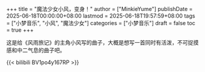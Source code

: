 +++
title = "魔法少女小风，变身！"
author = ["MinkieYume"]
publishDate = 2025-06-18T00:00:00+08:00
lastmod = 2025-06-18T19:57:59+08:00
tags = ["小梦音乐", "小风", "魔法少女"]
categories = ["小梦音乐"]
draft = false
toc = true
+++

这是给《风雨旅记》的主角小风写的曲子，大概是想写一首同时有活泼，不可捉摸感和中二气息的曲子吧。

{{< bilibili BV1po4y167RP >}}
